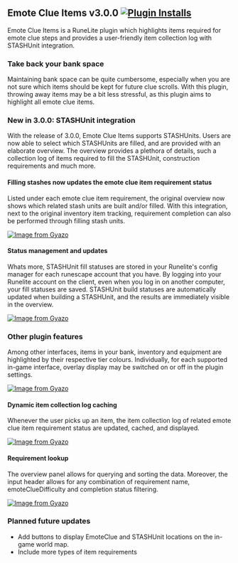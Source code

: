 ## Emote Clue Items v3.0.0 [![Plugin Installs](http://img.shields.io/endpoint?url=https://i.pluginhub.info/shields/installs/plugin/emote-clue-items&label=Active%20installs)](https://runelite.net/plugin-hub/Lars%20van%20Soest)

Emote Clue Items is a RuneLite plugin which highlights items required for emote clue steps and provides a user-friendly
item collection log with STASHUnit integration.

### Take back your bank space

Maintaining bank space can be quite cumbersome, especially when you are not sure which items should be kept for future
clue scrolls. With this plugin, throwing away items may be a bit less stressful, as this plugin aims to highlight all
emote clue items.

### New in 3.0.0: STASHUnit integration
With the release of 3.0.0, Emote Clue Items supports STASHUnits. Users are now able to select which STASHUnits are filled,
and are provided with an elaborate overview. The overview provides a plethora of details, such a collection log of items 
required to fill the STASHUnit, construction requirements and much more.

#### Filling stashes now updates the emote clue item requirement status
Listed under each emote clue item requirement, the original overview now shows which related stash units are built and/or filled. 
With this integration, next to the original inventory item tracking, requirement completion can also be performed through filling stash units. 

[![Image from Gyazo](https://i.gyazo.com/1041cfb617d66dfed9f82ef607767d39.gif)](https://gyazo.com/1041cfb617d66dfed9f82ef607767d39)

#### Status management and updates
Whats more, STASHUnit fill statuses are stored in your Runelite's config manager for each runescape account that you have. 
By logging into your Runelite account on the client, even when you log in on another computer, your fill statuses are saved. 
STASHUnit build statuses are automatically updated when building a STASHUnit, and the results are immediately visible in the overview.

[![Image from Gyazo](https://i.gyazo.com/5c0033ab8acbabfa5619f17a268fe40f.gif)](https://gyazo.com/5c0033ab8acbabfa5619f17a268fe40f)

### Other plugin features
Among other interfaces, items in your bank, inventory and equipment are highlighted by their respective tier colours.
Individually, for each supported in-game interface, overlay display may be switched on or off in the plugin settings.

[![Image from Gyazo](https://i.gyazo.com/4acd5ebcd9bbffb559f900e843a54bd6.gif)](https://gyazo.com/4acd5ebcd9bbffb559f900e843a54bd6)

#### Dynamic item collection log caching
Whenever the user picks up an item, the item collection log of related emote clue item requirement status are updated,
cached, and displayed.

[![Image from Gyazo](https://i.gyazo.com/2ad018318568ac2a0e4bc92450ef4e96.gif)](https://gyazo.com/2ad018318568ac2a0e4bc92450ef4e96)

#### Requirement lookup
The overview panel allows for querying and sorting the data. Moreover, the input header allows for any combination of
requirement name, emoteClueDifficulty and completion status filtering.

[![Image from Gyazo](https://i.gyazo.com/722ac8754f6146629b1b1509d7e1a276.gif)](https://gyazo.com/722ac8754f6146629b1b1509d7e1a276)

### Planned future updates
- Add buttons to display EmoteClue and STASHUnit locations on the in-game world map.
- Include more types of item requirements